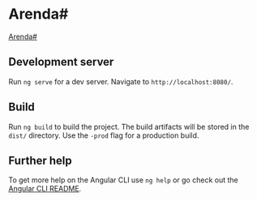 # Arenda#

[Arenda#](https://arendahashtag.ru)

## Development server

Run `ng serve` for a dev server. Navigate to `http://localhost:8080/`.

## Build

Run `ng build` to build the project. The build artifacts will be stored in the `dist/` directory. Use the `-prod` flag for a production build.

## Further help

To get more help on the Angular CLI use `ng help` or go check out the [Angular CLI README](https://github.com/angular/angular-cli/blob/master/README.md).
